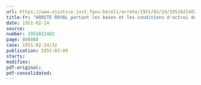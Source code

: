 ```yaml
---
url: https://www.ejustice.just.fgov.be/eli/arrete/1951/02/24/1951022402/justel
title-fr: "ARRETE ROYAL portant les bases et les conditions d'octroi des subventions à l'enseignement technique et agricole agréé"
date: 1951-02-24
source:
number: 1951022402
page: 888888
case: 1951-02-24/32
publication: 1951-03-09
starts:
modifies:
pdf-original:
pdf-consolidated:
---
```


